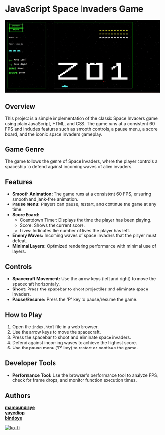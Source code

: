 # JavaScript Space Invaders Game
![Alt Text](./ezgif.com-video-to-gif-converter.gif)
## Overview

This project is a simple implementation of the classic Space Invaders game using plain JavaScript, HTML, and CSS. The game runs at a consistent 60 FPS and includes features such as smooth controls, a pause menu, a score board, and the iconic space invaders gameplay.

## Game Genre

The game follows the genre of Space Invaders, where the player controls a spaceship to defend against incoming waves of alien invaders.

## Features

- **Smooth Animation:** The game runs at a consistent 60 FPS, ensuring smooth and jank-free animation.
- **Pause Menu:** Players can pause, restart, and continue the game at any time.
- **Score Board:**
  - Countdown Timer: Displays the time the player has been playing.
  - Score: Shows the current score.
  - Lives: Indicates the number of lives the player has left.
- **Enemy Waves:** Incoming waves of space invaders that the player must defeat.
- **Minimal Layers:** Optimized rendering performance with minimal use of layers.

## Controls

- **Spacecraft Movement:** Use the arrow keys (left and right) to move the spacecraft horizontally.
- **Shoot:** Press the spacebar to shoot projectiles and eliminate space invaders.
- **Pause/Resume:** Press the 'P' key to pause/resume the game.

## How to Play

1. Open the `index.html` file in a web browser.
2. Use the arrow keys to move the spacecraft.
3. Press the spacebar to shoot and eliminate space invaders.
4. Defend against incoming waves to achieve the highest score.
5. Use the pause menu ('P' key) to restart or continue the game.

## Developer Tools

- **Performance Tool:** Use the browser's performance tool to analyze FPS, check for frame drops, and monitor function execution times.

## Authors
**[mamoundiaye](https://github.com/alpapie?tab=repositories)**<br>
**[yayediop](https://learn.zone01dakar.sn/git/yayediop)**<br>
**[bindoye](https://learn.zone01dakar.sn/git/bindoye)**<br>

[![ko-fi](https://ko-fi.com/img/githubbutton_sm.svg)](https://ko-fi.com/L3L7SNADI)
